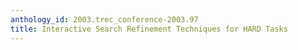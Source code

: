 ```yaml
---
anthology_id: 2003.trec_conference-2003.97
title: Interactive Search Refinement Techniques for HARD Tasks
---
```

